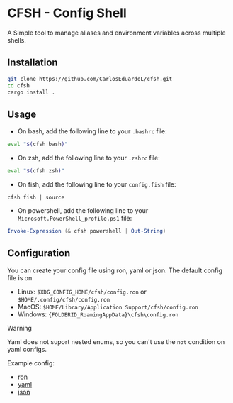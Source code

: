 # CFSH - Config Shell

A Simple tool to manage aliases and environment variables across multiple shells.

## Installation

```bash
git clone https://github.com/CarlosEduardoL/cfsh.git
cd cfsh
cargo install .
```

## Usage

- On bash, add the following line to your `.bashrc` file:

```bash
eval "$(cfsh bash)"
```

- On zsh, add the following line to your `.zshrc` file:

```zsh
eval "$(cfsh zsh)"
```

- On fish, add the following line to your `config.fish` file:

```fish
cfsh fish | source
```

- On powershell, add the following line to your `Microsoft.PowerShell_profile.ps1` file:

```powershell
Invoke-Expression (& cfsh powershell | Out-String)
```

## Configuration

You can create your config file using ron, yaml or json. The default config file is on 
 - Linux: `$XDG_CONFIG_HOME/cfsh/config.ron` or `$HOME/.config/cfsh/config.ron`
 - MacOS: `$HOME/Library/Application Support/cfsh/config.ron`
 - Windows: `{FOLDERID_RoamingAppData}\cfsh\config.ron`

> [!WARNING]
> Yaml does not suport nested enums, so you can't use the `not` condition on yaml configs.

Example config:

- [ron](example.ron)
- [yaml](example.yaml)
- [json](example.json)